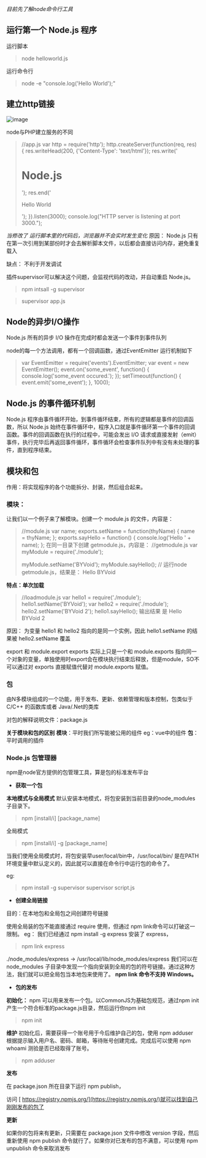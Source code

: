 _目前先了解node命令行工具_

## 运行第一个 Node.js 程序

运行脚本
> node helloworld.js

运行命令行

> node -e "console.log('Hello World');"


## 建立http链接

![image](https://user-images.githubusercontent.com/20856598/31380200-377b73be-ade3-11e7-8429-b1d8badef94b.png)

node与PHP建立服务的不同

> //app.js
> var http = require('http');
> http.createServer(function(req, res) {
>  res.writeHead(200, {'Content-Type': 'text/html'});
>  res.write('<h1>Node.js</h1>');
>  res.end('<p>Hello World</p>');
> }).listen(3000);
> console.log("HTTP server is listening at port 3000.");

_当修改了 运行脚本里的代码后，浏览器并不会实时发生变化_
原因： Node.js 只有在第一次引用到某部份时才会去解析脚本文件，以后都会直接访问内存，避免重复载入

缺点： 不利于开发调试

插件supervisor可以解决这个问题，会监视代码的改动，并自动重启 Node.js。

> npm intsall -g  supervisor

> supervisor app.js

## Node的异步I/O操作
Node.js 所有的异步 I/O 操作在完成时都会发送一个事件到事件队列

node的每一个方法调用，都有一个回调函数，通过EventEmitter
运行机制如下

> var EventEmitter = require('events').EventEmitter;
> var event = new EventEmitter();
> event.on('some_event', function() {
>  console.log('some_event occured.');
> });
> setTimeout(function() {
>  event.emit('some_event');
> }, 1000);

## Node.js 的事件循环机制
 Node.js 程序由事件循环开始，到事件循环结束，所有的逻辑都是事件的回调函数，所以 Node.js 始终在事件循环中，程序入口就是事件循环第一个事件的回调函数。事件的回调函数在执行的过程中，可能会发出 I/O 请求或直接发射（emit）事件，执行完毕后再返回事件循环，事件循环会检查事件队列中有没有未处理的事件，直到程序结束。

## 模块和包
 作用：将实现程序的各个功能拆分、封装，然后组合起来。

### 模块：

让我们以一个例子来了解模块。创建一个 module.js 的文件，内容是：

> //module.js
> var name;
> exports.setName = function(thyName) {
>  name = thyName;
> };
> exports.sayHello = function() {
>  console.log('Hello ' + name);
> };
> 在同一目录下创建 getmodule.js，内容是：
> //getmodule.js
> var myModule = require('./module');
>
> myModule.setName('BYVoid');
> myModule.sayHello();
> // 运行node getmodule.js，结果是：
> Hello BYVoid

**特点：单次加载**

> //loadmodule.js
> var hello1 = require('./module');
> hello1.setName('BYVoid');
> var hello2 = require('./module');
> hello2.setName('BYVoid 2');
> hello1.sayHello();
输出结果
是 Hello BYVoid 2

原因： 为变量 hello1 和 hello2 指向的是同一个实例，因此 hello1.setName 的结果被 hello2.setName 覆盖

export 和 module.export
    exports 实际上只是一个和 module.exports 指向同一个对象的变量，单独使用时export会在模块执行结束后释放，但是module，SO不可以通过对 exports 直接赋值代替对 module.exports 赋值。


### 包
由N多模块组成的一个功能，用于发布、更新、依赖管理和版本控制，包类似于 C/C++ 的函数库或者 Java/.Net的类库

对包的解释说明文件：package.js

**关于模块和包的区别**
**模块**：平时我们所写能被公用的组件              eg：vue中的组件
**包**：平时调用的插件

### Node.js 包管理器
npm是node官方提供的包管理工具，算是包的标准发布平台

- **获取一个包**

**本地模式与全局模式**
默认安装本地模式，将包安装到当前目录的node_modules子目录下。

> npm [install/i] [package_name]

全局模式

> npm [install/i] -g [package_name]

当我们使用全局模式时，将包安装早user/local/bin中，/usr/local/bin/ 是在PATH 环境变量中默认定义的，因此就可以直接在命令行中运行包的命令了。

 eg:

> npm install -g supervisor
> supervisor script.js

- **创建全局链接**

目的：在本地包和全局包之间创建符号链接

使用全局装的包不能直接通过 require 使用，但通过 npm link命令可以打破这一限制。
 eg：
我们已经通过 npm install -g express 安装了 express，

> npm link express

./node_modules/express -> /usr/local/lib/node_modules/express
我们可以在 node_modules 子目录中发现一个指向安装到全局的包的符号链接。通过这种方法，我们就可以把全局包当本地包来使用了。
**npm link 命令不支持 Windows。**


- **包的发布**

**初始化：**
npm 可以用来发布一个包。以CommonJS为基础包规范，通过npm init 产生一个符合标准的package.js目录，然后运行你npm init

> npm init

**维护**
初始化后，需要获得一个账号用于今后维护自己的包，使用 npm adduser 根据提示输入用户名、密码、邮箱，等待账号创建完成。完成后可以使用 npm whoami 测验是否已经取得了账号。

> npm  adduser


**发布**

在 package.json 所在目录下运行 npm publish，

访问 [ https://registry.npmjs.org/](https://registry.npmjs.org/)就可以找到自己刚刚发布的包了

**更新**

如果你的包将来有更新，只需要在 package.json 文件中修改 version 字段，然后重新使用 npm publish 命令就行了。如果你对已发布的包不满意，可以使用 npm unpublish 命令来取消发布
